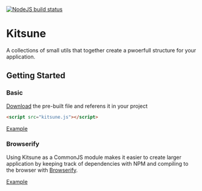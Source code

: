 [![NodeJS build status](https://secure.travis-ci.org/icetan/kitsune.png)](http://travis-ci.org/icetan/kitsune)

Kitsune
=======

A collections of small utils that together create a pwoerfull structure for
your application.

Getting Started
---------------

### Basic

[Download](kitsune.js) the pre-built file and referens it in your project

```html
<script src="kitsune.js"></script>
```


[Example](example/simple/index.html)

### Browserify

Using Kitsune as a CommonJS module makes it easier to create larger application
by keeping track of dependencies with NPM and compiling to the browser with
[Browserify]().

[Example](example/browserify/index.html)
